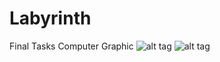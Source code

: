 # Labyrinth
Final Tasks Computer Graphic
![alt tag](https://photos-1.dropbox.com/t/2/AADZfmcheiaHUiuMDLTTk2H3U3EVV7NDceKO9k7FQvdvPA/12/219798151/jpeg/32x32/3/1464814800/0/2/Labyrinth%20From%20Top%20(Real).JPG/EKOapKUBGLyGASACKAI/EU3ruf83jwzo5ZYpdmXQNCUDkcLy25XFW6WvlqtmRh0?size_mode=5&size=32x32)
![alt tag](https://photos-1.dropbox.com/t/2/AAD0s-hMYzTKMxjQqH8i-glyIuTYSuLt6yoVJ3tvMaa8-w/12/219798151/jpeg/32x32/3/1464814800/0/2/Labyrinth%20From%20Top%20(Model).JPG/EKOapKUBGLyGASACKAI/Cg9bpyWU4LbCbV573q7jo2S6nj8alb0QRfhbGFjDRLk?size_mode=3&size=1280x960)
